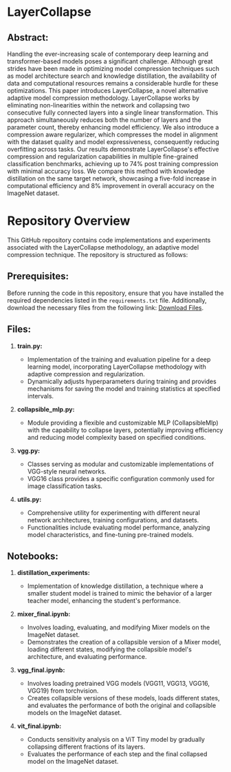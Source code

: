 # LayerCollapse

## Abstract:

Handling the ever-increasing scale of contemporary deep learning and transformer-based models poses a significant challenge. Although great strides have been made in optimizing model compression techniques such as model architecture search and knowledge distillation, the availability of data and computational resources remains a considerable hurdle for these optimizations. This paper introduces LayerCollapse, a novel alternative adaptive model compression methodology. LayerCollapse works by eliminating non-linearities within the network and collapsing two consecutive fully connected layers into a single linear transformation. This approach simultaneously reduces both the number of layers and the parameter count, thereby enhancing model efficiency. We also introduce a compression aware regularizer, which compresses the model in alignment with the dataset quality and model expressiveness, consequently reducing overfitting across tasks. Our results demonstrate LayerCollapse's effective compression and regularization capabilities in multiple fine-grained classification benchmarks, achieving up to 74% post training compression with minimal accuracy loss. We compare this method with knowledge distillation on the same target network, showcasing a five-fold increase in computational efficiency and 8% improvement in overall accuracy on the ImageNet dataset.

# Repository Overview

This GitHub repository contains code implementations and experiments associated with the LayerCollapse methodology, an adaptive model compression technique. The repository is structured as follows:

## Prerequisites:

Before running the code in this repository, ensure that you have installed the required dependencies listed in the `requirements.txt` file. Additionally, download the necessary files from the following link: [Download Files](https://drive.google.com/drive/folders/1UzDey65lFPo2Dle1LP4PcpoT_pvpBJeF?usp=sharing).

## Files:

1. **train.py:**
   - Implementation of the training and evaluation pipeline for a deep learning model, incorporating LayerCollapse methodology with adaptive compression and regularization.
   - Dynamically adjusts hyperparameters during training and provides mechanisms for saving the model and training statistics at specified intervals.

2. **collapsible_mlp.py:**
   - Module providing a flexible and customizable MLP (CollapsibleMlp) with the capability to collapse layers, potentially improving efficiency and reducing model complexity based on specified conditions.

3. **vgg.py:**
   - Classes serving as modular and customizable implementations of VGG-style neural networks.
   - VGG16 class provides a specific configuration commonly used for image classification tasks.

4. **utils.py:**
   - Comprehensive utility for experimenting with different neural network architectures, training configurations, and datasets.
   - Functionalities include evaluating model performance, analyzing model characteristics, and fine-tuning pre-trained models.

## Notebooks:

1. **distillation_experiments:**
   - Implementation of knowledge distillation, a technique where a smaller student model is trained to mimic the behavior of a larger teacher model, enhancing the student's performance.

2. **mixer_final.ipynb:**
   - Involves loading, evaluating, and modifying Mixer models on the ImageNet dataset.
   - Demonstrates the creation of a collapsible version of a Mixer model, loading different states, modifying the collapsible model's architecture, and evaluating performance.

3. **vgg_final.ipynb:**
   - Involves loading pretrained VGG models (VGG11, VGG13, VGG16, VGG19) from torchvision.
   - Creates collapsible versions of these models, loads different states, and evaluates the performance of both the original and collapsible models on the ImageNet dataset.

4. **vit_final.ipynb:**
   - Conducts sensitivity analysis on a ViT Tiny model by gradually collapsing different fractions of its layers.
   - Evaluates the performance of each step and the final collapsed model on the ImageNet dataset.
